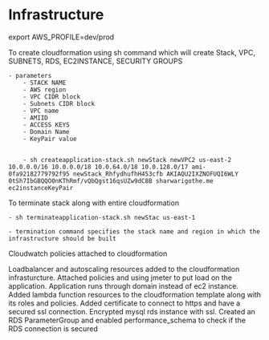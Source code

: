# Infrastructure

export AWS_PROFILE=dev/prod

To create cloudformation using sh command which will create Stack, VPC, SUBNETS, RDS, EC2INSTANCE, SECURITY GROUPS

    - parameters
        - STACK NAME
        - AWS region
        - VPC CIDR block
        - Subnets CIDR block
        - VPC name
        - AMIID
        - ACCESS KEYS
        - Domain Name
        - KeyPair value
        

        - sh createapplication-stack.sh newStack newVPC2 us-east-2 10.0.0.0/16 10.0.0.0/18 10.0.64.0/18 10.0.128.0/17 ami-0fa92182779792f95 newStack_RhfydhufhH453cfb AKIAQU2IXZNOFUQI6WLY 0tSh7IbGBQQO0nKThRmf/vQbQgst16qsUZw9dC8B sharwarigothe.me ec2instanceKeyPair

To terminate stack along with entire cloudformation

    - sh terminateapplication-stack.sh newStac us-east-1

    - termination command specifies the stack name and region in which the infrastructure should be built

Cloudwatch policies attached to cloudformation

Loadbalancer and autoscaling resources added to the cloudformation infrasturcture.
Attached policies and using jmeter to put load on the application. Application runs through domain instead of ec2 instance.
Added lambda function resources to the cloudformation template along with its roles and policies.
Added certificate to connect to https and have a secured ssl connection.
Encrypted mysql rds instance with ssl.
Created an RDS ParameterGroup and enabled performance_schema to check if the RDS connection is secured